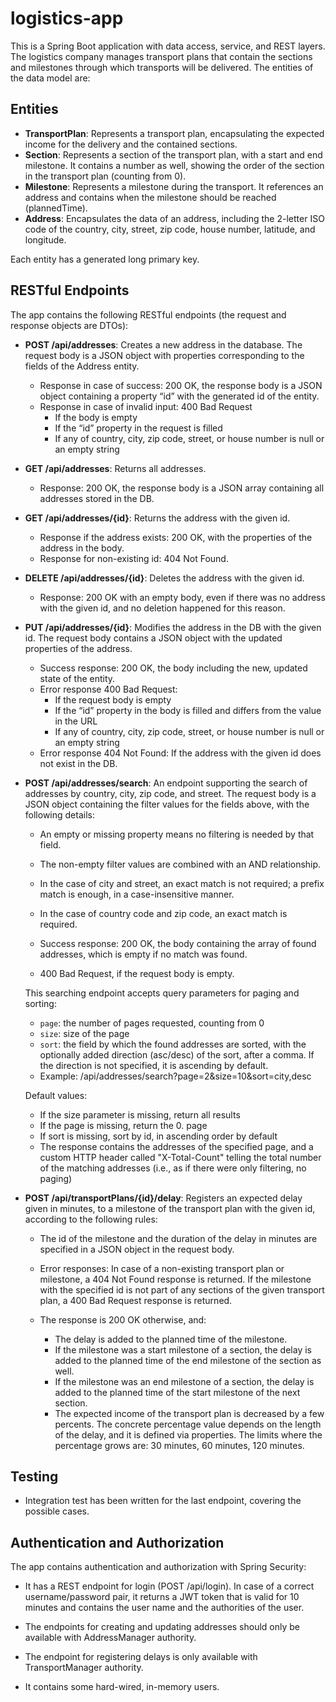 # logistics-app

This is a Spring Boot application with data access, service, and REST layers. The logistics company manages transport plans that contain the sections and milestones through which transports will be delivered. The entities of the data model are:

## Entities

- **TransportPlan**: Represents a transport plan, encapsulating the expected income for the delivery and the contained sections.
- **Section**: Represents a section of the transport plan, with a start and end milestone. It contains a number as well, showing the order of the section in the transport plan (counting from 0).
- **Milestone**: Represents a milestone during the transport. It references an address and contains when the milestone should be reached (plannedTime).
- **Address**: Encapsulates the data of an address, including the 2-letter ISO code of the country, city, street, zip code, house number, latitude, and longitude.
  
Each entity has a generated long primary key.

## RESTful Endpoints

The app contains the following RESTful endpoints (the request and response objects are DTOs):

- **POST /api/addresses**: Creates a new address in the database. The request body is a JSON object with properties corresponding to the fields of the Address entity.
  
  - Response in case of success: 200 OK, the response body is a JSON object containing a property “id” with the generated id of the entity.
  - Response in case of invalid input: 400 Bad Request
    - If the body is empty
    - If the “id” property in the request is filled
    - If any of country, city, zip code, street, or house number is null or an empty string

- **GET /api/addresses**: Returns all addresses.
  
  - Response: 200 OK, the response body is a JSON array containing all addresses stored in the DB.

- **GET /api/addresses/{id}**: Returns the address with the given id.
  
  - Response if the address exists: 200 OK, with the properties of the address in the body.
  - Response for non-existing id: 404 Not Found.

- **DELETE /api/addresses/{id}**: Deletes the address with the given id.
  
  - Response: 200 OK with an empty body, even if there was no address with the given id, and no deletion happened for this reason.

- **PUT /api/addresses/{id}**: Modifies the address in the DB with the given id. The request body contains a JSON object with the updated properties of the address.
  
  - Success response: 200 OK, the body including the new, updated state of the entity.
  - Error response 400 Bad Request:
    - If the request body is empty
    - If the “id” property in the body is filled and differs from the value in the URL
    - If any of country, city, zip code, street, or house number is null or an empty string
  - Error response 404 Not Found: If the address with the given id does not exist in the DB.

- **POST /api/addresses/search**: An endpoint supporting the search of addresses by country, city, zip code, and street. The request body is a JSON object containing the filter values for the fields above, with the following details:

  - An empty or missing property means no filtering is needed by that field.
  - The non-empty filter values are combined with an AND relationship.
  - In the case of city and street, an exact match is not required; a prefix match is enough, in a case-insensitive manner.
  - In the case of country code and zip code, an exact match is required.

  - Success response: 200 OK, the body containing the array of found addresses, which is empty if no match was found.
  - 400 Bad Request, if the request body is empty.

  This searching endpoint accepts query parameters for paging and sorting:

  - `page`: the number of pages requested, counting from 0
  - `size`: size of the page
  - `sort`: the field by which the found addresses are sorted, with the optionally added direction (asc/desc) of the sort, after a comma. If the direction is not specified, it is ascending by default.
  - Example: /api/addresses/search?page=2&size=10&sort=city,desc

  Default values:

  - If the size parameter is missing, return all results
  - If the page is missing, return the 0. page
  - If sort is missing, sort by id, in ascending order by default
  - The response contains the addresses of the specified page, and a custom HTTP header called "X-Total-Count" telling the total number of the matching addresses (i.e., as if there were only filtering, no paging)

- **POST /api/transportPlans/{id}/delay**: Registers an expected delay given in minutes, to a milestone of the transport plan with the given id, according to the following rules:

  - The id of the milestone and the duration of the delay in minutes are specified in a JSON object in the request body.
  
  - Error responses: In case of a non-existing transport plan or milestone, a 404 Not Found response is returned. If the milestone with the specified id is not part of any sections of the given transport plan, a 400 Bad Request response is returned.
  
  - The response is 200 OK otherwise, and:
    - The delay is added to the planned time of the milestone.
    - If the milestone was a start milestone of a section, the delay is added to the planned time of the end milestone of the section as well.
    - If the milestone was an end milestone of a section, the delay is added to the planned time of the start milestone of the next section.
    - The expected income of the transport plan is decreased by a few percents. The concrete percentage value depends on the length of the delay, and it is defined via properties. The limits where the percentage grows are: 30 minutes, 60 minutes, 120 minutes.

## Testing

- Integration test has been written for the last endpoint, covering the possible cases.

## Authentication and Authorization

The app contains authentication and authorization with Spring Security:

- It has a REST endpoint for login (POST /api/login). In case of a correct username/password pair, it returns a JWT token that is valid for 10 minutes and contains the user name and the authorities of the user.

- The endpoints for creating and updating addresses should only be available with AddressManager authority.

- The endpoint for registering delays is only available with TransportManager authority.

- It contains some hard-wired, in-memory users.




